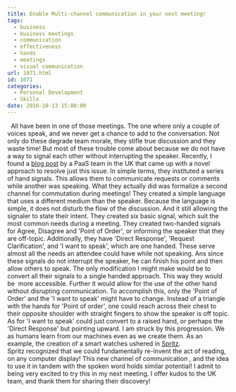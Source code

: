 ```yaml
---
title: Enable Multi-channel communication in your next meeting!
tags:
  - business
  - business meetings
  - communication
  - effectiveness
  - hands
  - meetings
  - visual communication
url: 1071.html
id: 1071
categories:
  - Personal Development
  - Skills
date: 2016-10-13 15:00:00
---
```


  All have been in one of those meetings. The one where only a couple of voices speak, and we never get a chance to add to the conversation. Not only do these degrade team morale, they stifle true discussion and they waste time! But most of these trouble come about because we do not have a way to signal each other without interrupting the speaker. Recently, I found a [blog post](https://gds.blog.gov.uk/2016/10/07/platform-as-a-service-team-takes-even-handed-approach-to-meetings/) by a PaaS team in the UK that came up with a novel approach to resolve just this issue. In simple terms, they instituted a series of hand signals. This allows them to communicate requests or comments while another was speaking. What they actually did was formalize a second channel for commutation during meetings! They created a simple language that uses a different medium than the speaker. Because the language is simple, it does not disturb the flow of the discussion. And it still allowing the signaler to state their intent. They created six basic signal, which suit the most common needs during a meeting. They created two-handed signals for Agree, Disagree and 'Point of Order', or informing the speaker that they are off-topic. Additionally, they have 'Direct Response', 'Request Clarification', and 'I want to speak', which are one handed. These serve almost all the needs an attendee could have while not speaking. Ans since these signals do not interrupt the speaker, he can finish his point and then allow others to speak. The only modification I might make would be to convert all their signals to a single handed approach. This way they would be  more accessible. Further it would allow for the use of the other hand without disrupting communication. To accomplish this, only the 'Point of Order' and the 'I want to speak' might have to change. Instead of a triangle with the hands for 'Point of order', one could reach across their chest to their opposite shoulder with straight fingers to show the speaker is off topic. As for 'I want to speak' could just convert to a raised hand, or perhaps the 'Direct Response' but pointing upward. I am struck by this progression. We as humans learn from our machines even as we create them. As an example, the creation of a smart watches ushered in [Spritz](http://spritzinc.com/). Spritz recognized that we could fundamentally re-invent the act of reading, on any computer display! This new channel of communication , and the idea to use it in tandem with the spoken word holds similar potential! I admit to being very excited to try this in my next meeting. I offer kudos to the UK team, and thank them for sharing their discovery!